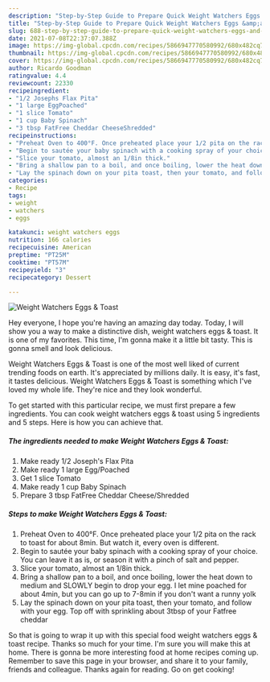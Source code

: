 ```yaml
---
description: "Step-by-Step Guide to Prepare Quick Weight Watchers Eggs &amp;amp; Toast"
title: "Step-by-Step Guide to Prepare Quick Weight Watchers Eggs &amp;amp; Toast"
slug: 688-step-by-step-guide-to-prepare-quick-weight-watchers-eggs-and-amp-toast
date: 2021-07-08T22:37:07.388Z
image: https://img-global.cpcdn.com/recipes/5866947770580992/680x482cq70/weight-watchers-eggs-toast-recipe-main-photo.jpg
thumbnail: https://img-global.cpcdn.com/recipes/5866947770580992/680x482cq70/weight-watchers-eggs-toast-recipe-main-photo.jpg
cover: https://img-global.cpcdn.com/recipes/5866947770580992/680x482cq70/weight-watchers-eggs-toast-recipe-main-photo.jpg
author: Ricardo Goodman
ratingvalue: 4.4
reviewcount: 22330
recipeingredient:
- "1/2 Josephs Flax Pita"
- "1 large EggPoached"
- "1 slice Tomato"
- "1 cup Baby Spinach"
- "3 tbsp FatFree Cheddar CheeseShredded"
recipeinstructions:
- "Preheat Oven to 400°F. Once preheated place your 1/2 pita on the rack to toast for about 8min. But watch it, every oven is different."
- "Begin to sautée your baby spinach with a cooking spray of your choice. You can leave it as is, or season it with a pinch of salt and pepper."
- "Slice your tomato, almost an 1/8in thick."
- "Bring a shallow pan to a boil, and once boiling, lower the heat down to medium and SLOWLY begin to drop your egg. I let mine poached for about 4min, but you can go up to 7-8min if you don&#39;t want a runny yolk"
- "Lay the spinach down on your pita toast, then your tomato, and follow with your egg. Top off with sprinkling about 3tbsp of your Fatfree cheddar"
categories:
- Recipe
tags:
- weight
- watchers
- eggs

katakunci: weight watchers eggs 
nutrition: 166 calories
recipecuisine: American
preptime: "PT25M"
cooktime: "PT57M"
recipeyield: "3"
recipecategory: Dessert

---
```



![Weight Watchers Eggs &amp; Toast](https://img-global.cpcdn.com/recipes/5866947770580992/680x482cq70/weight-watchers-eggs-toast-recipe-main-photo.jpg)

Hey everyone, I hope you're having an amazing day today. Today, I will show you a way to make a distinctive dish, weight watchers eggs &amp; toast. It is one of my favorites. This time, I'm gonna make it a little bit tasty. This is gonna smell and look delicious.



Weight Watchers Eggs &amp; Toast is one of the most well liked of current trending foods on earth. It's appreciated by millions daily. It is easy, it's fast, it tastes delicious. Weight Watchers Eggs &amp; Toast is something which I've loved my whole life. They're nice and they look wonderful.


To get started with this particular recipe, we must first prepare a few ingredients. You can cook weight watchers eggs &amp; toast using 5 ingredients and 5 steps. Here is how you can achieve that.

<!--inarticleads1-->

##### The ingredients needed to make Weight Watchers Eggs &amp; Toast:

1. Make ready 1/2 Joseph&#39;s Flax Pita
1. Make ready 1 large Egg/Poached
1. Get 1 slice Tomato
1. Make ready 1 cup Baby Spinach
1. Prepare 3 tbsp FatFree Cheddar Cheese/Shredded




<!--inarticleads2-->

##### Steps to make Weight Watchers Eggs &amp; Toast:

1. Preheat Oven to 400°F. Once preheated place your 1/2 pita on the rack to toast for about 8min. But watch it, every oven is different.
1. Begin to sautée your baby spinach with a cooking spray of your choice. You can leave it as is, or season it with a pinch of salt and pepper.
1. Slice your tomato, almost an 1/8in thick.
1. Bring a shallow pan to a boil, and once boiling, lower the heat down to medium and SLOWLY begin to drop your egg. I let mine poached for about 4min, but you can go up to 7-8min if you don&#39;t want a runny yolk
1. Lay the spinach down on your pita toast, then your tomato, and follow with your egg. Top off with sprinkling about 3tbsp of your Fatfree cheddar




So that is going to wrap it up with this special food weight watchers eggs &amp; toast recipe. Thanks so much for your time. I'm sure you will make this at home. There is gonna be more interesting food at home recipes coming up. Remember to save this page in your browser, and share it to your family, friends and colleague. Thanks again for reading. Go on get cooking!
